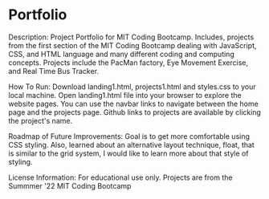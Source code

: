 # Portfolio

Description: Project Portfolio for MIT Coding Bootcamp.  Includes, projects from the first section of the MIT Coding Bootcamp dealing with JavaScript, CSS, and HTML language and many different coding and computing concepts.  Projects include the PacMan factory, Eye Movement Exercise, and Real Time Bus Tracker.

How To Run: Download landing1.html, projects1.html and styles.css to your local machine.  Open landing1.html file into your browser to explore the website pages.  You can use the navbar links to navigate between the home page and the projects page.  Github links to projects are available by clicking the project's name.

Roadmap of Future Improvements:  Goal is to get more comfortable using CSS styling.  Also, learned about an alternative layout technique, float, that is similar to the grid system, I would like to learn more about that style of styling.  

License Information:  For educational use only. Projects are from the Summmer '22 MIT Coding Bootcamp
